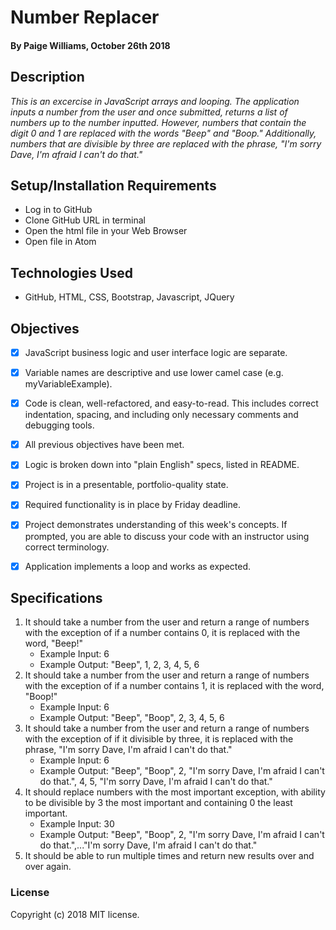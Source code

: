 # Number Replacer

#### By Paige Williams, October 26th 2018

## Description

_This is an excercise in JavaScript arrays and looping. The application inputs a number from the user and once submitted, returns a list of numbers up to the number inputted. However, numbers that contain the digit 0 and 1 are replaced with the words "Beep" and "Boop." Additionally, numbers that are divisible by three are replaced with the phrase, "I'm sorry Dave, I'm afraid I can't do that."_

## Setup/Installation Requirements

* Log in to GitHub
* Clone GitHub URL in terminal
* Open the html file in your Web Browser
* Open file in Atom

## Technologies Used
 * GitHub, HTML, CSS, Bootstrap, Javascript, JQuery

## Objectives

- [x] JavaScript business logic and user interface logic are separate.

- [x] Variable names are descriptive and use lower camel case (e.g. myVariableExample).

- [x] Code is clean, well-refactored, and easy-to-read. This includes correct indentation, spacing, and including only necessary comments and debugging tools.

- [x] All previous objectives have been met.

- [x] Logic is broken down into "plain English" specs, listed in README.

- [x] Project is in a presentable, portfolio-quality state.

- [x] Required functionality is in place by Friday deadline.

- [x] Project demonstrates understanding of this week's concepts. If prompted, you are able to discuss your code with an instructor using correct terminology.

- [x] Application implements a loop and works as expected.

## Specifications

1. It should take a number from the user and return a range of numbers with the exception of if a number contains 0, it is replaced with the word, "Beep!"
    - Example Input: 6
    - Example Output: "Beep", 1, 2, 3, 4, 5, 6
2. It should take a number from the user and return a range of numbers with the exception of if a number contains 1, it is replaced with the word, "Boop!"
    - Example Input: 6
    - Example Output: "Beep", "Boop", 2, 3, 4, 5, 6
3. It should take a number from the user and return a range of numbers with the exception of if it divisible by three, it is replaced with the phrase, "I'm sorry Dave, I'm afraid I can't do that."
    - Example Input: 6
    - Example Output: "Beep", "Boop", 2, "I'm sorry Dave, I'm afraid I can't do that.", 4, 5, "I'm sorry Dave, I'm afraid I can't do that."
4. It should replace numbers with the most important exception, with ability to be divisible by 3 the most important and containing 0 the least important.
    - Example Input: 30
    - Example Output: "Beep", "Boop", 2, "I'm sorry Dave, I'm afraid I can't do that.",..."I'm sorry Dave, I'm afraid I can't do that."
5. It should be able to run multiple times and return new results over and over again.

### License
Copyright (c) 2018 MIT license.
